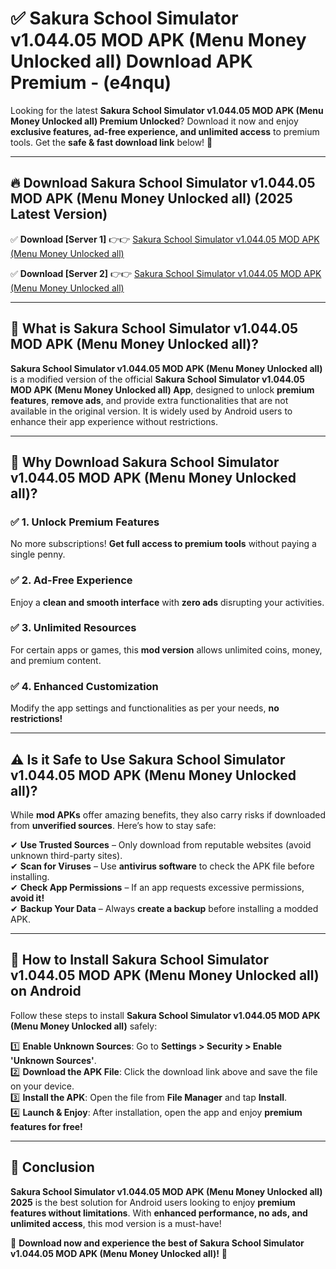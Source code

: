 
# ✅ Sakura School Simulator v1.044.05 MOD APK (Menu Money Unlocked all) Download APK Premium -  (e4nqu) 

Looking for the latest **Sakura School Simulator v1.044.05 MOD APK (Menu Money Unlocked all) Premium Unlocked**? Download it now and enjoy **exclusive features, ad-free experience, and unlimited access** to premium tools. Get the **safe & fast download link** below! 🚀

---

## 🔥 Download Sakura School Simulator v1.044.05 MOD APK (Menu Money Unlocked all) (2025 Latest Version)

✅ **Download [Server 1]** 👉👉 [Sakura School Simulator v1.044.05 MOD APK (Menu Money Unlocked all) ](https://apkcomod.com?title=Sakura_School_Simulator_v1.044.05_MOD_APK_(Menu_Money_Unlocked_all))  

✅ **Download [Server 2]** 👉👉 [Sakura School Simulator v1.044.05 MOD APK (Menu Money Unlocked all) ](https://apkcomod.com?title=Sakura_School_Simulator_v1.044.05_MOD_APK_(Menu_Money_Unlocked_all))  


---

## 📌 What is Sakura School Simulator v1.044.05 MOD APK (Menu Money Unlocked all)?

**Sakura School Simulator v1.044.05 MOD APK (Menu Money Unlocked all)** is a modified version of the official **Sakura School Simulator v1.044.05 MOD APK (Menu Money Unlocked all) App**, designed to unlock **premium features**, **remove ads**, and provide extra functionalities that are not available in the original version. It is widely used by Android users to enhance their app experience without restrictions.

---

## 🌟 Why Download Sakura School Simulator v1.044.05 MOD APK (Menu Money Unlocked all)?

### ✅ 1. Unlock Premium Features
No more subscriptions! **Get full access to premium tools** without paying a single penny.

### ✅ 2. Ad-Free Experience
Enjoy a **clean and smooth interface** with **zero ads** disrupting your activities.

### ✅ 3. Unlimited Resources
For certain apps or games, this **mod version** allows unlimited coins, money, and premium content.

### ✅ 4. Enhanced Customization
Modify the app settings and functionalities as per your needs, **no restrictions!**

---

## ⚠️ Is it Safe to Use Sakura School Simulator v1.044.05 MOD APK (Menu Money Unlocked all)?

While **mod APKs** offer amazing benefits, they also carry risks if downloaded from **unverified sources**. Here’s how to stay safe:

✔ **Use Trusted Sources** – Only download from reputable websites (avoid unknown third-party sites).  
✔ **Scan for Viruses** – Use **antivirus software** to check the APK file before installing.  
✔ **Check App Permissions** – If an app requests excessive permissions, **avoid it!**  
✔ **Backup Your Data** – Always **create a backup** before installing a modded APK.

---

## 📲 How to Install Sakura School Simulator v1.044.05 MOD APK (Menu Money Unlocked all) on Android

Follow these steps to install **Sakura School Simulator v1.044.05 MOD APK (Menu Money Unlocked all)** safely:

1️⃣ **Enable Unknown Sources**: Go to **Settings > Security > Enable 'Unknown Sources'**.  
2️⃣ **Download the APK File**: Click the download link above and save the file on your device.  
3️⃣ **Install the APK**: Open the file from **File Manager** and tap **Install**.  
4️⃣ **Launch & Enjoy**: After installation, open the app and enjoy **premium features for free!**

---

## 🚀 Conclusion

**Sakura School Simulator v1.044.05 MOD APK (Menu Money Unlocked all) 2025** is the best solution for Android users looking to enjoy **premium features without limitations**. With **enhanced performance, no ads, and unlimited access**, this mod version is a must-have!

🔻 **Download now and experience the best of Sakura School Simulator v1.044.05 MOD APK (Menu Money Unlocked all)!** 🔻

